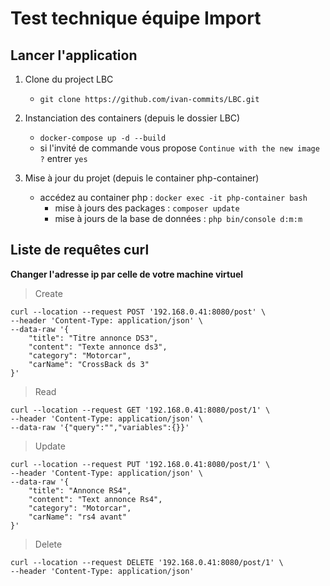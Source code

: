 # Test technique équipe Import 

## Lancer l'application

1. Clone du project LBC
    - ```git clone https://github.com/ivan-commits/LBC.git```

2. Instanciation des containers (depuis le dossier LBC)
    - ```docker-compose up -d --build```
    - si l'invité de commande vous propose ```Continue with the new image ?``` entrer ```yes```

3. Mise à jour du projet (depuis le container php-container)
    - accédez au container php : ```docker exec -it php-container bash ```
      - mise à jours des packages : ```composer update```
      - mise à jours de la base de données : ```php bin/console d:m:m```

## Liste de requêtes curl
**Changer l'adresse ip par celle de votre machine virtuel**

> Create
```
curl --location --request POST '192.168.0.41:8080/post' \
--header 'Content-Type: application/json' \
--data-raw '{
    "title": "Titre annonce DS3",
    "content": "Texte annonce ds3",
    "category": "Motorcar",
    "carName": "CrossBack ds 3"
}'
```
> Read
```
curl --location --request GET '192.168.0.41:8080/post/1' \
--header 'Content-Type: application/json' \
--data-raw '{"query":"","variables":{}}'
```
  
> Update
```
curl --location --request PUT '192.168.0.41:8080/post/1' \
--header 'Content-Type: application/json' \
--data-raw '{
    "title": "Annonce RS4",
    "content": "Text annonce Rs4",
    "category": "Motorcar",
    "carName": "rs4 avant"
}'
```
> Delete
```
curl --location --request DELETE '192.168.0.41:8080/post/1' \
--header 'Content-Type: application/json'
```

